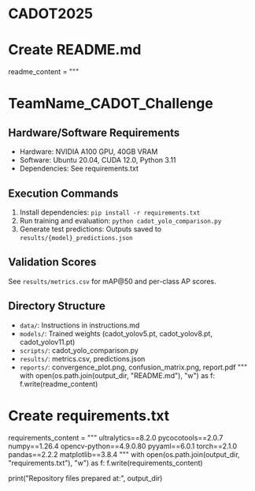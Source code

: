 # CADOT2025

# Create README.md
readme_content = """
# TeamName_CADOT_Challenge

## Hardware/Software Requirements
- Hardware: NVIDIA A100 GPU, 40GB VRAM
- Software: Ubuntu 20.04, CUDA 12.0, Python 3.11
- Dependencies: See requirements.txt

## Execution Commands
1. Install dependencies: `pip install -r requirements.txt`
2. Run training and evaluation: `python cadot_yolo_comparison.py`
3. Generate test predictions: Outputs saved to `results/{model}_predictions.json`

## Validation Scores
See `results/metrics.csv` for mAP@50 and per-class AP scores.

## Directory Structure
- `data/`: Instructions in instructions.md
- `models/`: Trained weights (cadot_yolov5.pt, cadot_yolov8.pt, cadot_yolov11.pt)
- `scripts/`: cadot_yolo_comparison.py
- `results/`: metrics.csv, predictions.json
- `reports/`: convergence_plot.png, confusion_matrix.png, report.pdf
"""
with open(os.path.join(output_dir, "README.md"), "w") as f:
    f.write(readme_content)

# Create requirements.txt
requirements_content = """
ultralytics==8.2.0
pycocotools==2.0.7
numpy==1.26.4
opencv-python==4.9.0.80
pyyaml==6.0.1
torch==2.1.0
pandas==2.2.2
matplotlib==3.8.4
"""
with open(os.path.join(output_dir, "requirements.txt"), "w") as f:
    f.write(requirements_content)

print("Repository files prepared at:", output_dir)
